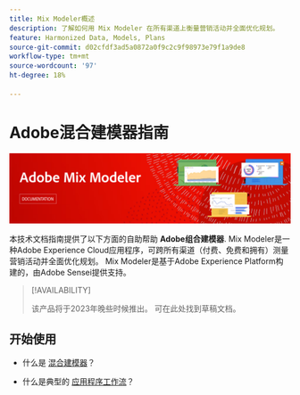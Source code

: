```yaml
---
title: Mix Modeler概述
description: 了解如何用 Mix Modeler 在所有渠道上衡量营销活动并全面优化规划。
feature: Harmonized Data, Models, Plans
source-git-commit: d02cfdf3ad5a0872a0f9c2c9f98973e79f1a9de8
workflow-type: tm+mt
source-wordcount: '97'
ht-degree: 18%

---
```



# Adobe混合建模器指南

![横幅](assets/mix-modeler-banner.png)

本技术文档指南提供了以下方面的自助帮助 **Adobe组合建模器**. Mix Modeler是一种Adobe Experience Cloud应用程序，可跨所有渠道（付费、免费和拥有）测量营销活动并全面优化规划。 Mix Modeler是基于Adobe Experience Platform构建的，由Adobe Sensei提供支持。

>[!AVAILABILITY]
>
>该产品将于2023年晚些时候推出。 可在此处找到草稿文档。

## 开始使用

* 什么是 [混合建模器](get-started/about.md)？

* 什么是典型的 [应用程序工作流](get-started/workflow.md)？




<!--
## Concepts

<table style="table-layout:fixed">
<tr>
    <td valign="top">
        <a href="/help/ingest-data/datasets.md">
       <img alt="Datasets" src="../assets/ions/../../help/assets/icons/Data.svg" />
       </a>
    <div>
    <a href="/help/ingest-data/datasets.md"><strong>Datasets</strong></a>
    </div>
    <em>Find out the various tools that you can use to troubleshoot your journeys.</em>
    <br>
  </td>
  <td valign="top">
    <a href="using/usecase/building-the-journey.md">
      <img alt="build" src="using/assets/do-not-localize/design.png"/>
    </a>
    <div>
    <a href="using/usecase/building-the-journey.md"><strong>Use case</strong></a>
    </div>
    <em>Learn how to create an advanced journey step-by-step.</em>
    <br>
  </td>
  <td valign="top">
    <a href="using/expression/expressionadvanced.md">
      <img alt="conditions" src="using/assets/do-not-localize/dev.png"/>
    </a>
    <div>
    <a href="using/expression/expressionadvanced.md"><strong>Building advanced expressions</strong></a>
    </div>
    <em>Learn how to build complex expressions leveraging data from events and data sources. </em>
    <br>
  </td>
</tr>
</table>
-->
